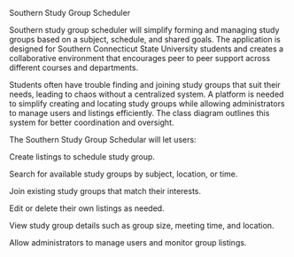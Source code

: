 Southern Study Group Scheduler

​Southern study group scheduler will simplify forming and managing study groups based on a subject, schedule, and shared goals. 
The application is designed for Southern Connecticut State University students and creates a collaborative environment 
that encourages peer to peer support across different courses and departments.  

Students often have trouble finding and joining study groups that suit their needs, 
leading to chaos without a centralized system. A platform is needed to simplify creating
and locating study groups while allowing administrators to manage users and listings efficiently. 
The class diagram outlines this system for better coordination and oversight.

​The Southern Study Group Schedular will let users: 

​Create listings to schedule study group. 

​Search for available study groups by subject, location, or time. 

​Join existing study groups that match their interests. 

​Edit or delete their own listings as needed. 

​View study group details such as group size, meeting time, and location. 

​Allow administrators to manage users and monitor group listings. 

